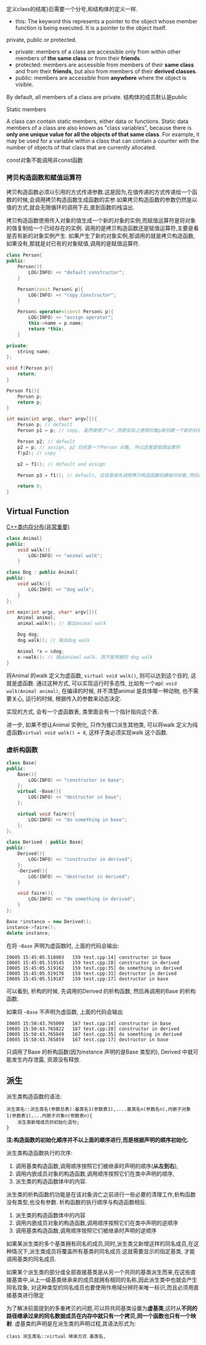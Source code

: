 定义class的结尾}后需要一个分号,和结构体的定义一样.

- this: The keyword this represents a pointer to the object whose member function is being executed. It is a pointer to the object itself.

private, public or protected.

- private: members of a class are accessible only from within other members of **the same class** or from their **friends**.
- protected: members are accessible from members of their **same class** and from their **friends**, but also from members of their **derived classes**.
- public: members are accessible from **anywhere** where the object is visible.

By default, all members of a class are private. 结构体的成员默认是public

Static members

A class can contain static members, either data or functions.
Static data members of a class are also known as "class variables", because there is **only one unique value for all the objects of that same class**.
For example, it may be used for a variable within a class that can contain a counter with the number of objects of that class that are currently allocated.

const对象不能调用非const函数

### 拷贝构造函数和赋值运算符
拷贝构造函数必须以引用的方式传递参数.这是因为,在值传递的方式传递给一个函数的时候,会调用拷贝构造函数生成函数的实参.如果拷贝构造函数的参数仍然是以值的方式,就会无限循环的调用下去,直到函数的栈溢出.

拷贝构造函数使用传入对象的值生成一个新的对象的实例,而赋值运算符是将对象的值复制给一个已经存在的实例.
调用的是拷贝构造函数还是赋值运算符,主要是看是否有新的对象实例产生.
如果产生了新的对象实例,那调用的就是拷贝构造函数,如果没有,那就是对已有的对象赋值,调用的是赋值运算符.

```C++
class Person{
public:
	Person(){
		LOG(INFO) << "default constructor";
	}

	Person(const Person& p){
		LOG(INFO) << "copy Constructor";
	}

	Person& operator=(const Person& p){
		LOG(INFO) << "assign operator";
		this->name = p.name;
		return *this;
	}

private:
	string name;
};

void f(Person p){
	return;
}

Person f1(){
	Person p;
	return p;
}

int main(int argc, char* argv[]){
	Person p; // default
	Person p1 = p; // copy, 虽然使用了"=",但是实际上使用对象p来创建一个新的对象p1.也就是产生了新的对象,所以调用的是拷贝构造函数.

	Person p2; // default
	p2 = p;	// assign, p2 已经是一个Person 对象, 所以这里是赋值运算符
	f(p2); // copy

	p2 = f1(); // default and assign

	Person p3 = f1(); // default, 应该是首先调用拷贝构造函数创建临时对象,然后再调用拷贝构造函数使用刚才创建的临时对象创建新的对象p3,也就是会调用两次拷贝构造函数.不过,编译器也没有那么傻,应该是直接调用拷贝构造函数使用返回值创建了对象p3.

	return 0;
}
```

## Virtual Function
[C++类内存分布(非常重要)](https://www.cnblogs.com/jerry19880126/p/3616999.html)

```C++
class Animal{
public:
	void walk(){
		LOG(INFO) << "animal walk";
	}

class Dog : public Animal{
public:
	void walk(){
		LOG(INFO) << "dog walk";
	}
};

int main(int argc, char* argv[]){
	Animal animal;
	animal.walk(); // 输出animal walk

	Dog dog;
	dog.walk(); // 输出dog walk

	Animal *x = &dog;
	x->walk(); // 输出animal walk, 而不是预期的 dog walk
}
```
将Animal 的walk 定义为虚函数, `virtual void walk()`, 则可以达到这个目的, 这就是虚函数.
通过这种方式, 可以实现运行时多态性, 比如有一个api: `void walk(Animal animal)`, 在编译的时候, 并不清楚animal 是具体哪一种动物, 也不需要关心, 运行的时候, 根据传入的参数来动态决定.

实现的方式, 会有一个虚函数表, 类里面会有一个指针指向这个表.

进一步, 如果不想让Animal 实例化, 只作为接口派生其他类, 可以将walk 定义为纯虚函数`virtual void walk() = 0`, 这样子类必须实现walk 这个函数.

### 虚析构函数
```C++
class Base{
public:
    Base(){
		LOG(INFO) << "constructor in base";
	};
    virtual ~Base(){
		LOG(INFO) << "destructor in base";
	};

    virtual void faire(){
		LOG(INFO) << "do something in base";
	};
};

class Derived : public Base{
public:
    Derived(){
		LOG(INFO) << "constructor in derived";
	};
    ~Derived(){
		LOG(INFO) << "destructor in derived";
	}

    void faire(){
		LOG(INFO) << "do something in derived";
	}
};
```

```C++
Base *instance = new Derived();
instance->faire();
delete instance;
```
在将 `~Base` 声明为虚函数时, 上面的代码会输出:
```
I0605 15:45:05.518903   159 test.cpp:14] constructor in base
I0605 15:45:05.519145   159 test.cpp:28] constructor in derived
I0605 15:45:05.519162   159 test.cpp:35] do something in derived
I0605 15:45:05.519176   159 test.cpp:31] destructor in derived
I0605 15:45:05.519187   159 test.cpp:17] destructor in base
```
可以看到, 析构的时候, 先调用的Derived 的析构函数, 然后再调用的Base 的析构函数.

如果将 `~Base` 不声明为虚函数, 上面的代码会输出
```
I0605 15:50:43.765009   167 test.cpp:14] constructor in base
I0605 15:50:43.765822   167 test.cpp:28] constructor in derived
I0605 15:50:43.765849   167 test.cpp:35] do something in derived
I0605 15:50:43.765859   167 test.cpp:17] destructor in base
```
只调用了Base 的析构函数(因为instance 声明的是Base 类型的), Derived 中就可能发生内存泄露, 资源没有释放.

## 派生
派生类构造函数的语法:
```
派生类名::派生类名(参数总表):基类名1(参数表1),....基类名n(参数名n),内嵌子对象1(参数表1),...内嵌子对象n(参数表n){
	派生类新增成员的初始化语句;
}
```
**注:构造函数的初始化顺序并不以上面的顺序进行,而是根据声明的顺序初始化.**

派生类构造函数执行的次序:

1. 调用基类构造函数,调用顺序按照它们被继承时声明的顺序(**从左到右**),
1. 调用内嵌成员对象的构造函数,调用顺序按照它们在类中声明的顺序,
1. 派生类的构造函数体中的内容.

派生类的析构函数的功能是在该对象消亡之前进行一些必要的清理工作,析构函数没有类型,也没有参数.
析构函数的执行顺序与构造函数相反.

1. 派生类的构造函数体中的内容
1. 调用内嵌成员对象的构造函数,调用顺序按照它们在类中声明的逆顺序
1. 调用基类构造函数,调用顺序按照它们被继承时声明的逆顺序

如果某派生类的多个基类拥有同名的成员,同时,派生类又新增这样的同名成员,在这种情况下,派生类成员将覆盖所有基类的同名成员.这就需要显示的指定基类, 才能调用基类的同名成员.

如果某个派生类的部分或全部直接基类是从另一个共同的基类派生而来,在这些直接基类中,从上一级基类继承来的成员就拥有相同的名称,因此派生类中也就会产生同名现象,
对这种类型的同名成员也要使用作用域分辨符来唯一标识,而且必须用直接基类进行限定

为了解决前面提到的多重拷贝的问题,可以将共同基类设置为**虚基类**,这时从**不同的路径继承过来的同名数据成员在内存中就只有一个拷贝,同一个函数也只有一个映射**.
虚基类的声明是在派生类的声明过程,其语法形式为:
```
class 派生类名::virtual 继承方式 基类名,
```

